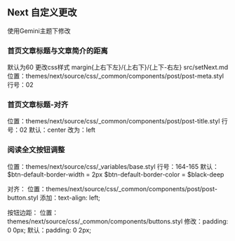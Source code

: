 ## Next 自定义更改
使用Gemini主题下修改
### 首页文章标题与文章简介的距离
默认为60
更改css样式 margin{上右下左}/{上右下}/{上下-右左}
src/setNext.md
位置：themes/next/source/css/_common/components/post/post-meta.styl
行号：02


### 首页文章标题-对齐
位置：themes/next/source/css/_common/components/post/post-title.styl
行号：02
默认：center
改为：left

### 阅读全文按钮调整
位置：themes/next/source/css/_variables/base.styl
行号：164-165
默认： $btn-default-border-width       = 2px
      $btn-default-border-color       = $black-deep

对齐：
位置：themes/next/source/css/_common/components/post/post-button.styl
添加：text-align: left;

按钮边距：
位置：themes/next/source/css/_common/components/buttons.styl
修改：padding: 0 0px;
默认：padding: 0 2px;


